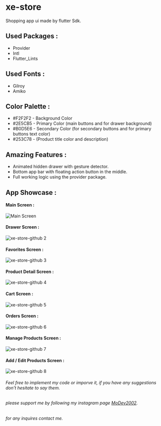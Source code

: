 # xe-store
 Shopping app ui made by flutter Sdk.
 
 
 ## Used Packages :
 * Provider
 * Intl
 * Flutter_Lints


 ## Used Fonts :
 * Gilroy
 * Amiko


 ## Color Palette :
* #F2F2F2 - Background Color
* #2E5CB5 - Primary Color (main buttons and for drawer background)
* #B0D5E6 - Secondary Color (for secondary buttons and for primary buttons text color)
* #253C78 - (Product title color and description)

## Amazing Features :
* Animated hidden drawer with gesture detector.
* Bottom app bar with floating action button in the middle.
* Full working logic using the provider package.

## App Showcase :

#### Main Screen :
![Main Screen](https://user-images.githubusercontent.com/91676840/135723890-a32213d0-e943-4dd3-9f88-883f5e4f70c9.png)

#### Drawer Screen :
![xe-store-github 2](https://user-images.githubusercontent.com/91676840/137586798-94d9d860-33fc-4a44-8373-7b251b9ea2da.png)

#### Favorites Screen :
![xe-store-github 3](https://user-images.githubusercontent.com/91676840/135733282-5b611f60-cc05-4728-8901-ca7a5d7799cd.png)

#### Product Detail Screen :
![xe-store-github 4](https://user-images.githubusercontent.com/91676840/135733336-c638b4db-3989-4bf3-ab3e-05f50a35af9f.png)


#### Cart Screen :
![xe-store-github 5](https://user-images.githubusercontent.com/91676840/135733352-7c6be60c-bfbb-499a-ac4b-9e92fae30a1f.png)

#### Orders Screen :
![xe-store-github 6](https://user-images.githubusercontent.com/91676840/135733366-c9029976-8297-4e15-b229-db42b9ed52a1.png)

#### Manage Products Screen :
![xe-store-github 7](https://user-images.githubusercontent.com/91676840/137586860-7d006c39-1d43-436d-8669-657ea56cea5b.png)

#### Add / Edit Products Screen :

![xe-store-github 8](https://user-images.githubusercontent.com/91676840/137586914-811cf202-d799-4831-8b8c-a2535db61a1b.png)

###### Feel free to implement my code or imporve it, if you have any suggestions don't hesitate to say them. 
###### please support me by following my instagram page [MoDev2002](https://www.instagram.com/modev2002/).
###### for any inquires contact me.
